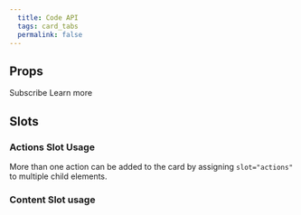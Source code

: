```yaml
---
  title: Code API
  tags: card_tabs
  permalink: false
---
```


## Props

<esds-data-table headers='{{ componentDocs.card.props.headers | dump }}' rows='{{ componentDocs.card.props.rows | dump }}'></esds-data-table>

<esds-do-dont>
  <esds-do caption="Use the href attribute when the entire card is actionable">
    <esds-card style=" margin: 16px 0;max-width: 300px; min-height: 340px;" href="http://example.com" title="Visit example.com" description="For all your placeholder and example needs."></esds-card>
  </esds-do>
  <esds-dont caption="Don't use the href attribute when the card contains separate actions">
    <esds-card style=" margin: 16px 0;max-width: 300px; min-height: 340px;" title="Our Newsletter is pretty great">
      <esds-button slot="actions" href="http://example.com" variant="secondary" size="small">Subscribe</esds-button>
      <esds-button slot="actions" href="http://example.com" variant="secondary" size="small">Learn more</esds-button>
    </esds-card>
  </esds-dont>
</esds-do-dont>

## Slots

<esds-data-table headers='{{ componentDocs.card.slots.headers | dump }}' rows='{{ componentDocs.card.slots.rows | dump }}'></esds-data-table>

### Actions Slot Usage

More than one action can be added to the card by assigning `slot="actions"` to multiple child elements.

<esds-example-code-pair source='<esds-card>
      <esds-button slot="actions" variant="secondary" size="small">Learn More</esds-button>
      <esds-button slot="actions" variant="secondary" size="small">Take Another Action</esds-button>
    </esds-card>'></esds-example-code-pair>

### Content Slot usage

<esds-example-code-pair source='<esds-card>
      <div slot="content">
        <h1>Any content you want to pass into a card</h1>
        <p>Can be passed in via the content slot.</p>
        <ul>
          <li>Even</li>
          <li>Unordered</li>
          <li>Lists</li>
        </ul>
      </div>
    </esds-card>'></esds-example-code-pair>
